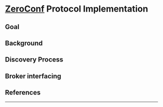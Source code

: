 # [ZeroConf](https://en.wikipedia.org/wiki/Zero-configuration_networking) Protocol Implementation

## Goal

## Background

## Discovery Process

## Broker interfacing

## References

---
